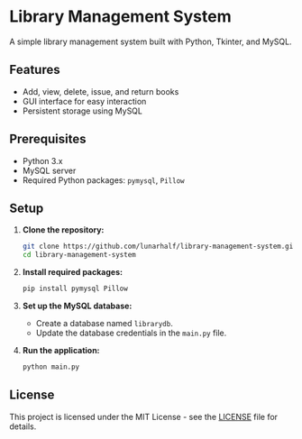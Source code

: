 # Library Management System

A simple library management system built with Python, Tkinter, and MySQL.

## Features

- Add, view, delete, issue, and return books
- GUI interface for easy interaction
- Persistent storage using MySQL

## Prerequisites

- Python 3.x
- MySQL server
- Required Python packages: `pymysql`, `Pillow`

## Setup

1. **Clone the repository:**
    ```sh
    git clone https://github.com/lunarhalf/library-management-system.git
    cd library-management-system


2. **Install required packages:**
    ```sh
    pip install pymysql Pillow


3. **Set up the MySQL database:**
    - Create a database named `librarydb`.
    - Update the database credentials in the `main.py` file.

4. **Run the application:**
    ```sh
    python main.py
    

## License

This project is licensed under the MIT License - see the [LICENSE](LICENSE) file for details.
